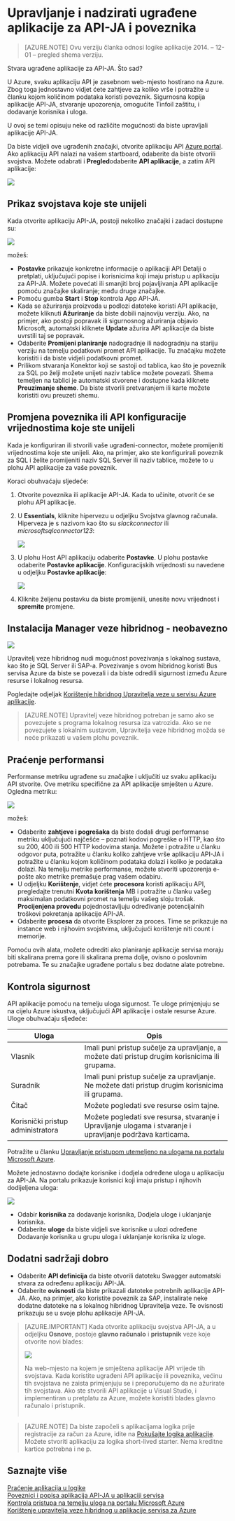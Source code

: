 <properties
    pageTitle="Upravljanje i nadzirati poveznika i API aplikacije u aplikacije servisa za | Microsoft Azure"
    description="Performanse poveznika i API aplikacije u aplikacijama logike; microservices arhitekture"
    services="app-service\logic"
    documentationCenter=".net,nodejs,java"
    authors="MandiOhlinger"
    manager="anneta"
    editor="cgronlun"/>

<tags
    ms.service="logic-apps"
    ms.workload="integration"
    ms.tgt_pltfrm="na"
    ms.devlang="na"
    ms.topic="article"
    ms.date="10/18/2016"
    ms.author="mandia"/>

# <a name="manage-and-monitor-your-built-in-api-apps-and-connectors"></a>Upravljanje i nadzirati ugrađene aplikacije za API-JA i poveznika

>[AZURE.NOTE] Ovu verziju članka odnosi logike aplikacije 2014. – 12-01 – pregled shema verziju.

Stvara ugrađene aplikacije za API-JA. Što sad?

U Azure, svaku aplikaciju API je zasebnom web-mjesto hostirano na Azure. Zbog toga jednostavno vidjet ćete zahtjeve za koliko vrše i potražite u članku kojom količinom podataka koristi poveznik. Sigurnosna kopija aplikacije API-JA, stvaranje upozorenja, omogućite Tinfoil zaštitu, i dodavanje korisnika i uloga.

U ovoj se temi opisuju neke od različite mogućnosti da biste upravljali aplikacije API-JA.

Da biste vidjeli ove ugrađenih značajki, otvorite aplikaciju API [Azure portal](http://go.microsoft.com/fwlink/p/?LinkID=525040). Ako aplikaciju API nalazi na vašem startboard, odaberite da biste otvorili svojstva. Možete odabrati i **Pregled**odaberite **API aplikacije**, a zatim API aplikacije:

![][browse]

## <a name="see-the-properties-you-entered"></a>Prikaz svojstava koje ste unijeli

Kada otvorite aplikaciju API-JA, postoji nekoliko značajki i zadaci dostupne su:

![][settings]

možeš:

- **Postavke** prikazuje konkretne informacije o aplikaciji API Detalji o pretplati, uključujući popise i korisnicima koji imaju pristup u aplikaciju za API-JA. Možete povećati ili smanjiti broj pojavljivanja API aplikacije pomoću značajke skaliranje; među druge značajke.
- Pomoću gumba **Start** i **Stop** kontrola App API-JA.
- Kada se ažuriranja proizvoda u podlozi datoteke koristi API aplikacije, možete kliknuti **Ažuriranje** da biste dobili najnoviju verziju. Ako, na primjer, ako postoji popravak ili sigurnosnog ažuriranja objavio Microsoft, automatski kliknete **Update** ažurira API aplikacije da biste uvrstili taj se popravak.
- Odaberite **Promijeni planiranje** nadogradnje ili nadogradnju na stariju verziju na temelju podatkovni promet API aplikacije. Tu značajku možete koristiti i da biste vidjeli podatkovni promet.
- Prilikom stvaranja Konektor koji se sastoji od tablica, kao što je poveznik za SQL po želji možete unijeti naziv tablice možete povezati. Shema temeljen na tablici je automatski stvorene i dostupne kada kliknete **Preuzimanje sheme**. Da biste stvorili pretvaranjem ili karte možete koristiti ovu preuzeti shemu.

## <a name="change-your-connector-or-api-configuration-values-you-entered"></a>Promjena poveznika ili API konfiguracije vrijednostima koje ste unijeli

Kada je konfiguriran ili stvorili vaše ugrađeni-connector, možete promijeniti vrijednostima koje ste unijeli. Ako, na primjer, ako ste konfigurirali poveznik za SQL i želite promijeniti naziv SQL Server ili naziv tablice, možete to u plohu API aplikacije za vaše poveznik.

Koraci obuhvaćaju sljedeće:

1. Otvorite poveznika ili aplikacije API-JA. Kada to učinite, otvorit će se plohu API aplikacije.
2. U **Essentials**, kliknite hipervezu u odjeljku Svojstva glavnog računala. Hiperveza je s nazivom kao što su *slackconnector* ili *microsoftsqlconnector123*:

    ![][apiapphost]

3. U plohu Host API aplikaciju odaberite **Postavke**. U plohu postavke odaberite **Postavke aplikacije**. Konfiguracijskih vrijednosti su navedene u odjeljku **Postavke aplikacije**:

    ![][hostsettings]

4. Kliknite željenu postavku da biste promijenili, unesite novu vrijednost i **spremite** promjene.


## <a name="install-the-hybrid-connection-manager---optional"></a>Instalacija Manager veze hibridnog - neobavezno

![][hcsetup]

Upravitelj veze hibridnog nudi mogućnost povezivanja s lokalnog sustava, kao što je SQL Server ili SAP-a. Povezivanje s ovom hibridnog koristi Bus servisa Azure da biste se povezali i da biste odredili sigurnost između Azure resurse i lokalnog resursa.

Pogledajte odjeljak [Korištenje hibridnog Upravitelja veze u servisu Azure aplikacije](app-service-logic-hybrid-connection-manager.md).

> [AZURE.NOTE] Upravitelj veze hibridnog potreban je samo ako se povezujete s programa lokalnog resursa iza vatrozida. Ako se ne povezujete s lokalnim sustavom, Upravitelja veze hibridnog možda se neće prikazati u vašem plohu poveznik.

## <a name="monitor-the-performance"></a>Praćenje performansi
Performanse metriku ugrađene su značajke i uključiti uz svaku aplikaciju API stvorite. Ove metriku specifične za API aplikacije smješten u Azure. Ogledna metriku:

![][monitoring]

možeš:

- Odaberite **zahtjeve i pogrešaka** da biste dodali drugi performanse metriku uključujući najčešće – poznati kodovi pogreške o HTTP, kao što su 200, 400 ili 500 HTTP kodovima stanja. Možete i potražite u članku odgovor puta, potražite u članku koliko zahtjeve vrše aplikaciju API-JA i potražite u članku kojom količinom podataka dolazi i koliko je podataka dolazi. Na temelju metrike performanse, možete stvoriti upozorenja e-pošte ako metrike premašuje prag vašem odabiru.
- U odjeljku **Korištenje**, vidjet ćete **procesora** koristi aplikaciju API, pregledajte trenutni **Kvota korištenja** MB i potražite u članku vašeg maksimalan podatkovni promet na temelju vašeg sloju trošak. **Procijenjena provedu** pojednostavljuju određivanje potencijalnih troškovi pokretanja aplikacije API-JA.
- Odaberite **procesa** da otvorite Eksplorer za proces. Time se prikazuje na instance web i njihovim svojstvima, uključujući korištenje niti count i memorije.

Pomoću ovih alata, možete odrediti ako planiranje aplikacije servisa moraju biti skalirana prema gore ili skalirana prema dolje, ovisno o poslovnim potrebama. Te su značajke ugrađene portalu s bez dodatne alate potrebne.

## <a name="control-the-security"></a>Kontrola sigurnost

API aplikacije pomoću na temelju uloga sigurnost. Te uloge primjenjuju se na cijelu Azure iskustva, uključujući API aplikacije i ostale resurse Azure. Uloge obuhvaćaju sljedeće:

Uloga | Opis
--- | ---
Vlasnik | Imali puni pristup sučelje za upravljanje, a možete dati pristup drugim korisnicima ili grupama.
Suradnik | Imali puni pristup sučelje za upravljanje. Ne možete dati pristup drugim korisnicima ili grupama.
Čitač | Možete pogledati sve resurse osim tajne.
Korisnički pristup administratora | Možete pogledati sve resursa, stvaranje i Upravljanje ulogama i stvaranje i upravljanje podržava karticama.

Potražite u članku [Upravljanje pristupom utemeljeno na ulogama na portalu Microsoft Azure](../active-directory/role-based-access-control-configure.md).

Možete jednostavno dodajte korisnike i dodjela određene uloga u aplikaciju za API-JA. Na portalu prikazuje korisnici koji imaju pristup i njihovih dodijeljena uloga:

![][access]  

- Odabir **korisnika** za dodavanje korisnika, Dodjela uloge i uklanjanje korisnika.
- Odaberite **uloge** da biste vidjeli sve korisnike u ulozi određene Dodavanje korisnika u grupu uloga i uklanjanje korisnika iz uloge.


## <a name="more-good-stuff"></a>Dodatni sadržaji dobro
- Odaberite **API definicija** da biste otvorili datoteku Swagger automatski stvara za određenu aplikaciju API-JA.
- Odaberite **ovisnosti** da biste prikazali datoteke potrebnih aplikacije API-JA. Ako, na primjer, ako koristite poveznik za SAP, instalirate neke dodatne datoteke na s lokalnog hibridnog Upravitelja veze. Te ovisnosti prikazuju se u svoje plohu aplikacije API-JA.

>[AZURE.IMPORTANT] Kada otvorite aplikaciju svojstva API-JA, a u odjeljku **Osnove**, postoje **glavno računalo** i **pristupnik** veze koje otvorite novi blades:
>
> ![][host]
>
>Na web-mjesto na kojem je smještena aplikacije API vrijede tih svojstava. Kada koristite ugrađeni API aplikacije ili poveznika, većinu tih svojstava ne zaista primjenjuju se i preporučujemo da ne ažurirate tih svojstava. Ako ste stvorili API aplikacije u Visual Studio, i implementiran u pretplatu za Azure, možete koristiti blades glavno računalo i pristupnik. <br/><br/>


>[AZURE.NOTE] Da biste započeli s aplikacijama logika prije registracije za račun za Azure, idite na [Pokušajte logika aplikacije](https://tryappservice.azure.com/?appservice=logic). Možete stvoriti aplikaciju za logika short-lived starter. Nema kreditne kartice potrebna i ne p.

## <a name="read-more"></a>Saznajte više

[Praćenje aplikacija u logike](app-service-logic-monitor-your-logic-apps.md)<br/>
[Poveznici i popisa aplikacija API-JA u aplikaciji servisa](app-service-logic-connectors-list.md)<br/>
[Kontrola pristupa na temelju uloga na portalu Microsoft Azure](../active-directory/role-based-access-control-configure.md)<br/>
[Korištenje upravitelja veze hibridnog u aplikacije servisa za Azure](app-service-logic-hybrid-connection-manager.md)


<!--Image references-->
[browse]: ./media/app-service-logic-monitor-your-connectors/browse.png
[settings]: ./media/app-service-logic-monitor-your-connectors/settings.png
[hcsetup]: ./media/app-service-logic-monitor-your-connectors/hcsetup.png
[monitoring]: ./media/app-service-logic-monitor-your-connectors/monitoring.png
[access]: ./media/app-service-logic-monitor-your-connectors/access.png
[host]: ./media/app-service-logic-monitor-your-connectors/host.png
[hostsettings]: ./media/app-service-logic-monitor-your-connectors/hostsettings.png
[apiapphost]: ./media/app-service-logic-monitor-your-connectors/apiapphost.png
